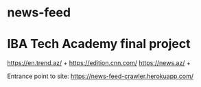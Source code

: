 # news-feed
# IBA Tech Academy final project

https://en.trend.az/ + 
https://edition.cnn.com/
https://news.az/ + 



Entrance point to site:
https://news-feed-crawler.herokuapp.com/